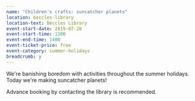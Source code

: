 ```yaml
---
name: "Children's crafts: suncatcher planets"
location: beccles-library
location-text: Beccles Library
event-start-date: 2019-07-28
event-start-time: 1300
event-end-time: 1400
event-ticket-price: free
event-category: summer-holidays
breadcrumb: y
---
```


We're banishing boredom with activities throughout the summer holidays. Today we're making suncatcher planets!

Advance booking by contacting the library is recommended.
